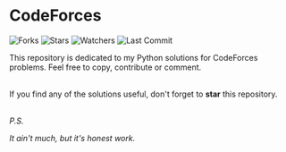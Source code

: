 # CodeForces
![Forks](https://img.shields.io/github/forks/shukkkur/CodeForces.svg)
![Stars](https://img.shields.io/github/stars/shukkkur/CodeForces.svg)
![Watchers](https://img.shields.io/github/watchers/shukkkur/CodeForces.svg)
![Last Commit](https://img.shields.io/github/last-commit/shukkkur/CodeForces.svg) 


This repository is dedicated to my Python solutions for CodeForces problems. Feel free to copy, contribute or comment.
<br><br>
<p>If you find any of the solutions useful, don't forget to <b>star</b> this repository.</p>

<br>
<i>P.S.</i>

_It ain't much, but it's honest work._
